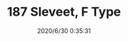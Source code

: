 ﻿---
layout: post 
title: 187 Sleveet, F Type
tags: FA 187 SEL
categories: housing-terminal
overview: 187 Sleveet, F Type
series: faston
part_number: DF187-35
thumb_img: static/202006/389-thumb-20200630083746.jpg
small_img: static/202006/389-20200630083746.jpg
date: 2020/6/30 0:35:31
---



